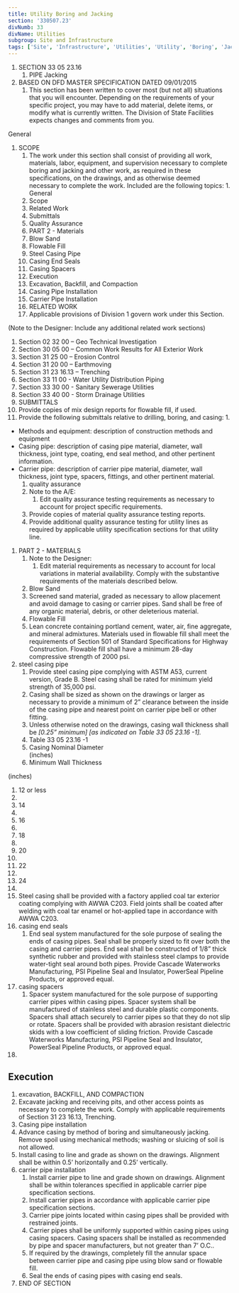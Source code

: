 ```yaml
---
title: Utility Boring and Jacking
section: '330507.23'
divNumb: 33
divName: Utilities
subgroup: Site and Infrastructure
tags: ['Site', 'Infrastructure', 'Utilities', 'Utility', 'Boring', 'Jacking']
---
```


1. SECTION 33 05 23.16
   1. PIPE Jacking
1. BASED ON DFD MASTER SPECIFICATION DATED 09/01/2015
   1. This section has been written to cover most (but not all) situations that you will encounter. Depending on the requirements of your specific project, you may have to add material, delete items, or modify what is currently written. The Division of State Facilities expects changes and comments from you.

General
1. SCOPE
   1. The work under this section shall consist of providing all work, materials, labor, equipment, and supervision necessary to complete boring and jacking and other work, as required in these specifications, on the drawings, and as otherwise deemed necessary to complete the work. Included are the following topics:
      1. 
General
   1. Scope
   1. Related Work 
   1. Submittals
   1. Quality Assurance
   1. PART 2 - Materials
   1. Blow Sand
   1. Flowable Fill
   1. Steel Casing Pipe
   1. Casing End Seals
   1. Casing Spacers
   1. Execution
   1. Excavation, Backfill, and Compaction
   1. Casing Pipe Installation
   1. Carrier Pipe Installation
   1. RELATED WORK
   1. Applicable provisions of Division 1 govern work under this Section.

(Note to the Designer: Include any additional related work sections)
   1. Section 02 32 00 – Geo Technical Investigation
   1. Section 30 05 00 – Common Work Results for All Exterior Work
   1. Section 31 25 00 – Erosion Control
   1. Section 31 20 00 – Earthmoving
   1. Section 31 23 16.13 – Trenching 
   1. Section 33 11 00 - Water Utility Distribution Piping
   1. Section 33 30 00 - Sanitary Sewerage Utilities
   1. Section 33 40 00 - Storm Drainage Utilities
   1. SUBMITTALS
   1. Provide copies of mix design reports for flowable fill, if used.
   1. Provide the following submittals relative to drilling, boring, and casing:
      1. 
* Methods and equipment: description of construction methods and equipment
* Casing pipe: description of casing pipe material, diameter, wall thickness, joint type, coating, end seal method, and other pertinent information.
* Carrier pipe: description of carrier pipe material, diameter, wall thickness, joint type, spacers, fittings, and other pertinent material.
   1. quality assurance
   1. Note to the A/E:
      1. Edit quality assurance testing requirements as necessary to account for project specific requirements.
   1. Provide copies of material quality assurance testing reports.
   1. Provide additional quality assurance testing for utility lines as required by applicable utility specification sections for that utility line.
1. PART 2 - MATERIALS
   1. Note to the Designer:
      1. Edit material requirements as necessary to account for local variations in material availability. Comply with the substantive requirements of the materials described below.
   1. Blow Sand
   1. Screened sand material, graded as necessary to allow placement and avoid damage to casing or carrier pipes. Sand shall be free of any organic material, debris, or other deleterious material.
   1. Flowable Fill
   1. Lean concrete containing portland cement, water, air, fine aggregate, and mineral admixtures. Materials used in flowable fill shall meet the requirements of Section 501 of Standard Specifications for Highway Construction. Flowable fill shall have a minimum 28-day compressive strength of 2000 psi.
1. steel casing pipe
   1. Provide steel casing pipe complying with ASTM A53, current version, Grade B. Steel casing shall be rated for minimum yield strength of 35,000 psi. 
   1. Casing shall be sized as shown on the drawings or larger as necessary to provide a minimum of 2” clearance between the inside of the casing pipe and nearest point on carrier pipe bell or other fitting. 
   1. Unless otherwise noted on the drawings, casing wall thickness shall be *[0.25” minimum] [as indicated on Table 33 05 23.16 -1].*
   1. Table 33 05 23.16 -1
   1. Casing Nominal Diameter  
(inches)
   1. Minimum Wall Thickness

(inches)
   1. 12 or less
188.
   1. 14
282.
   1. 16
282.
   1. 18
313.
   1. 20
344.
   1. 22
375.
   1. 24
407.
   1. Steel casing shall be provided with a factory applied coal tar exterior coating complying with AWWA C203. Field joints shall be coated after welding with coal tar enamel or hot-applied tape in accordance with AWWA C203.
1. casing end seals
   1. End seal system manufactured for the sole purpose of sealing the ends of casing pipes. Seal shall be properly sized to fit over both the casing and carrier pipes. End seal shall be constructed of 1/8” thick synthetic rubber and provided with stainless steel clamps to provide water-tight seal around both pipes. Provide Cascade Waterworks Manufacturing, PSI Pipeline Seal and Insulator, PowerSeal Pipeline Products, or approved equal.
1. casing spacers
   1. Spacer system manufactured for the sole purpose of supporting carrier pipes within casing pipes. Spacer system shall be manufactured of stainless steel and durable plastic components. Spacers shall attach securely to carrier pipes so that they do not slip or rotate. Spacers shall be provided with abrasion resistant dielectric skids with a low coefficient of sliding friction. Provide Cascade Waterworks Manufacturing, PSI Pipeline Seal and Insulator, PowerSeal Pipeline Products, or approved equal.
1. 

## Execution

   1. excavation, BACKFILL, AND COMPACTION
   1. Excavate jacking and receiving pits, and other access points as necessary to complete the work. Comply with applicable requirements of Section 31 23 16.13, Trenching.
   1. Casing pipe installation
   1. Advance casing by method of boring and simultaneously jacking. Remove spoil using mechanical methods; washing or sluicing of soil is not allowed.
   1. Install casing to line and grade as shown on the drawings. Alignment shall be within 0.5’ horizontally and 0.25’ vertically. 
1. carrier pipe installation
   1. Install carrier pipe to line and grade shown on drawings. Alignment shall be within tolerances specified in applicable carrier pipe specification sections. 
   1. Install carrier pipes in accordance with applicable carrier pipe specification sections. 
   1. Carrier pipe joints located within casing pipes shall be provided with restrained joints.
   1. Carrier pipes shall be uniformly supported within casing pipes using casing spacers. Casing spacers shall be installed as recommended by pipe and spacer manufacturers, but not greater than 7’ O.C..
   1. If required by the drawings, completely fill the annular space between carrier pipe and casing pipe using blow sand or flowable fill. 
   1. Seal the ends of casing pipes with casing end seals. 
1. END OF SECTION

